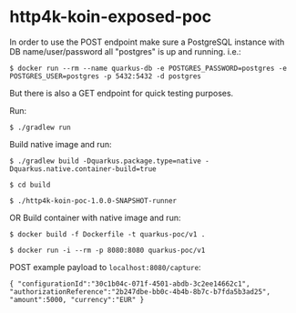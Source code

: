 # http4k-koin-exposed-poc

In order to use the POST endpoint make sure a PostgreSQL instance with DB name/user/password all "postgres" is up and running. i.e.:

`$ docker run --rm --name quarkus-db -e POSTGRES_PASSWORD=postgres -e POSTGRES_USER=postgres -p 5432:5432 -d postgres`

But there is also a GET endpoint for quick testing purposes.

Run:

`$ ./gradlew run`

Build native image and run:

`$ ./gradlew build -Dquarkus.package.type=native -Dquarkus.native.container-build=true`

`$ cd build`

`$ ./http4k-koin-poc-1.0.0-SNAPSHOT-runner`

OR Build container with native image and run:

`$ docker build -f Dockerfile -t quarkus-poc/v1 .`

`$ docker run -i --rm -p 8080:8080 quarkus-poc/v1`

POST example payload to `localhost:8080/capture`:

`{
"configurationId":"30c1b04c-071f-4501-abdb-3c2ee14662c1",
"authorizationReference":"2b247dbe-bb0c-4b4b-8b7c-b7fda5b3ad25",
"amount":5000,
"currency":"EUR"
}`